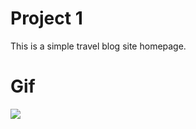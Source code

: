 # Project 1
This is a simple travel blog site homepage.

# Gif <br>
![](https://github.com/cymars/project1/blob/main/seyahat.gif)
